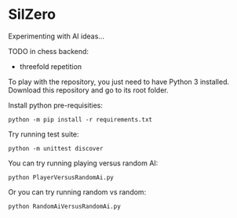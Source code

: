 # SilZero 

Experimenting with AI ideas...

TODO in chess backend: 
 - threefold repetition

To play with the repository, you just need to have Python 3 installed. Download this repository and go to its root folder. 

Install python pre-requisities:

`python -m pip install -r requirements.txt`
      
Try running test suite:

`python -m unittest discover`

You can try running playing versus random AI:

`python PlayerVersusRandomAi.py`

Or you can try running random vs random:

`python RandomAiVersusRandomAi.py`